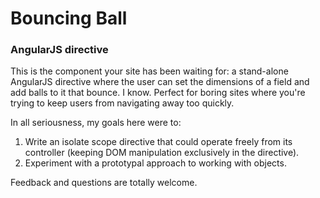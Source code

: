# Bouncing Ball
### AngularJS directive

This is the component your site has been waiting for: a stand-alone AngularJS directive where the user can set the dimensions of a field and add balls to it that bounce. I know.
Perfect for boring sites where you're trying to keep users from navigating away too quickly.

In all seriousness, my goals here were to:
1. Write an isolate scope directive that could operate freely from its controller (keeping DOM manipulation exclusively in the directive).
2. Experiment with a prototypal approach to working with objects.

Feedback and questions are totally welcome.
